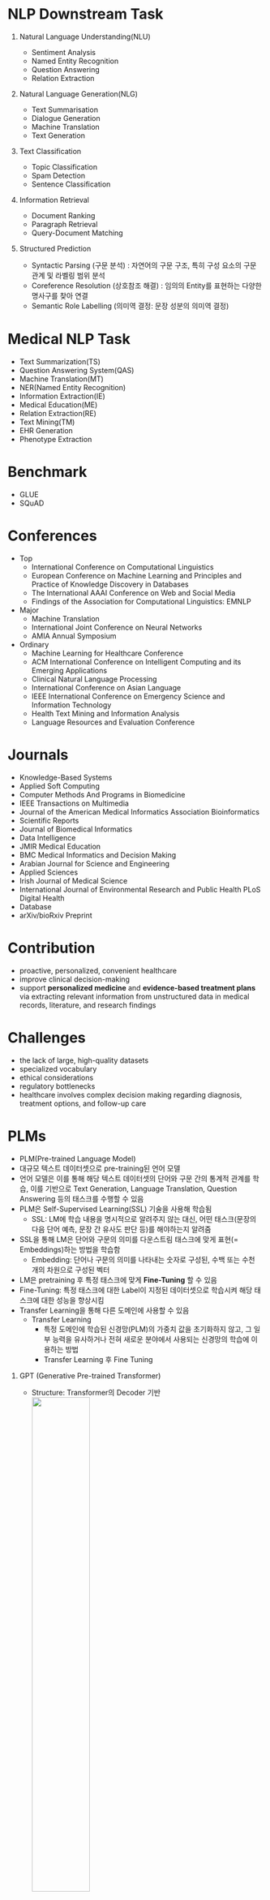 # NLP Downstream Task
1. Natural Language Understanding(NLU)
   - Sentiment Analysis
   - Named Entity Recognition
   - Question Answering
   - Relation Extraction

2. Natural Language Generation(NLG)
   - Text Summarisation
   - Dialogue Generation
   - Machine Translation
   - Text Generation

3. Text Classification
   - Topic Classification
   - Spam Detection
   - Sentence Classification

4. Information Retrieval
   - Document Ranking
   - Paragraph Retrieval
   - Query-Document Matching

5. Structured Prediction
   - Syntactic Parsing (구문 분석)
     : 자연어의 구문 구조, 특히 구성 요소의 구문 관계 및 라벨링 범위 분석
   - Coreference Resolution (상호참조 해결)
     : 임의의 Entity를 표현하는 다양한 명사구를 찾아 연결
   - Semantic Role Labelling (의미역 결정: 문장 성분의 의미역 결정)

# Medical NLP Task
- Text Summarization(TS)
- Question Answering System(QAS)
- Machine Translation(MT)
- NER(Named Entity Recognition)
- Information Extraction(IE)
- Medical Education(ME)
- Relation Extraction(RE)
- Text Mining(TM)
- EHR Generation
- Phenotype Extraction

# Benchmark
- GLUE
- SQuAD

# Conferences
- Top
  - International Conference on Computational Linguistics
  - European Conference on Machine Learning and Principles and Practice of Knowledge Discovery in Databases
  - The International AAAI Conference on Web and Social Media
  - Findings of the Association for Computational Linguistics: EMNLP
- Major
  - Machine Translation
  - International Joint Conference on Neural Networks
  - AMIA Annual Symposium
- Ordinary
  - Machine Learning for Healthcare Conference
  - ACM International Conference on Intelligent Computing and its Emerging Applications
  - Clinical Natural Language Processing
  - International Conference on Asian Language
  - IEEE International Conference on Emergency Science and Information Technology
  - Health Text Mining and Information Analysis
  - Language Resources and Evaluation Conference

# Journals
- Knowledge-Based Systems
- Applied Soft Computing
- Computer Methods And Programs in Biomedicine
- IEEE Transactions on Multimedia
- Journal of the American Medical Informatics Association Bioinformatics
- Scientific Reports
- Journal of Biomedical Informatics
- Data Intelligence
- JMIR Medical Education
- BMC Medical Informatics and Decision Making
- Arabian Journal for Science and Engineering
- Applied Sciences
- Irish Journal of Medical Science
- International Journal of Environmental Research and Public Health PLoS Digital Health
- Database
- arXiv/bioRxiv Preprint

# Contribution
- proactive, personalized, convenient healthcare
- improve clinical decision-making
- support **personalized medicine** and **evidence-based treatment plans** via extracting relevant information from unstructured data in medical records, literature, and research findings

# Challenges
- the lack of large, high-quality datasets
- specialized vocabulary
- ethical considerations
- regulatory bottlenecks
- healthcare involves complex decision making regarding diagnosis, treatment options, and follow-up care

# PLMs
- PLM(Pre-trained Language Model)
- 대규모 텍스트 데이터셋으로 pre-training된 언어 모델
- 언어 모델은 이를 통해 해당 텍스트 데이터셋의 단어와 구문 간의 통계적 관계를 학습, 이를 기반으로 Text Generation, Language Translation, Question Answering 등의 태스크를 수행할 수 있음
- PLM은 Self-Supervised Learning(SSL) 기술을 사용해 학습됨
  - SSL: LM에 학습 내용을 명시적으로 알려주지 않는 대신, 어떤 태스크(문장의 다음 단어 예측, 문장 간 유사도 판단 등)를 해야하는지 알려줌
- SSL을 통해 LM은 단어와 구문의 의미를 다운스트림 태스크에 맞게 표현(= Embeddings)하는 방법을 학습함
  - Embedding: 단어나 구문의 의미를 나타내는 숫자로 구성된, 수백 또는 수천 개의 차원으로 구성된 벡터
- LM은 pretraining 후 특정 태스크에 맞게 **Fine-Tuning** 할 수 있음
- Fine-Tuning: 특정 태스크에 대한 Label이 지정된 데이터셋으로 학습시켜 해당 태스크에 대한 성능을 향상시킴
- Transfer Learning을 통해 다른 도메인에 사용할 수 있음
  - Transfer Learning
    - 특정 도메인에 학습된 신경망(PLM)의 가중치 값을 초기화하지 않고, 그 일부 능력을 유사하거나 전혀 새로운 분야에서 사용되는 신경망의 학습에 이용하는 방법
    - Transfer Learning 후 Fine Tuning

1. GPT (Generative Pre-trained Transformer)
   - Structure: Transformer의 Decoder 기반
     <img src="https://github.com/user-attachments/assets/ca124ef1-877e-4ecf-81b0-2b9656e27825" width="50%" height="50%"/>
   - Pre-Training Data: Unlabelled large-scale text corpora
   - Pre-Training Strategy
     - Autoregressive Training으로 모델이 마스킹이나 삭제없이 Unidirection(왼쪽>오른쪽)으로만 텍스트 예측
   - Text Generation 특화

2. BERT (Bidirectional Encoder Representations from Transformers)
   - Structure: Transformer의 Encoder 기반
     ![BERT-size-and-architecture](https://github.com/user-attachments/assets/5d0c67aa-781b-4273-b56a-b7b27304752c)
   - Pre-Training Data: BooksCorpus (800M), English Wikipedia (2500M)
   - Pre-Training Strategy: MLM, NSP
     - Bidirectional Encoding을 사용해 Masked Language Modeling(MLM)을 사용해 단어의 왼쪽 오른쪽 문맥을 표현
       - MLM: 문장에서 단어를 Masking함으로써, 모델이 Masked 단어를 예측할 때 그 단어 양쪽에 있는 단어를 사용하도록 강제하여 텍스트에서 양방향 학습을 가능하게 함
   - 양방향성으로 인해 Language Understating에 특화

3. RoBERTa (Robustly optimized BERT)
   - BERT 기반
   - BERT의 다음 문장 예측 태스크 제거 등의 Tuning을 통해 BERT 개선

# Pre-Training method
- Masked Language Modeling(MLM) ... BERT
- Few-Shot Learning ... GPT 3
- Multitask Learning ... T5, mT5

- gradual unfreezing of layers
- differential fine-tuning rates
- stepwise unfreezing
     
# PLMs in medical fields
<img width="1045" alt="Usage of various PLMs in various medical NLP tasks" src="https://github.com/user-attachments/assets/9ca8c38b-4db7-404d-9305-b537c1a18d32">
